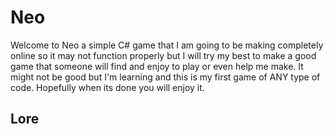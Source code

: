 # Neo
Welcome to Neo a simple C# game that I am going to be making completely online so it may not function properly but I will try my best to make a good game that someone will find and enjoy to play or even help me make. It might not be good but I'm learning and this is my first game of ANY type of code. Hopefully when its done you will enjoy it.


## Lore
